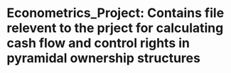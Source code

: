 # Econometrics_Project: Contains file relevent to the prject for calculating cash flow and control rights in pyramidal ownership structures
